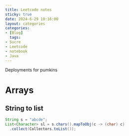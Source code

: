 ```yaml
---
title: Leetcode notes
sticky: true
date: 2024-6-29 10:16:00
layout: categories
categories:
- [Blog]
  tags:
- Sucre
- Leetcode
- notebook
- Java
---
```


Deployments for pumkins









<!-- more -->

# Arrays
## String to list

```` Java
String s = "abcde";
List<Character> sl = s.chars().mapToObj(c -> (char) c)
  .collect(Collectors.toList());
````
